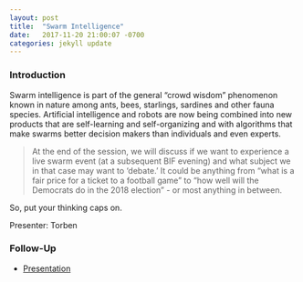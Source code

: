 ```yaml
---
layout: post
title:  "Swarm Intelligence"
date:   2017-11-20 21:00:07 -0700
categories: jekyll update
---
```



### Introduction

Swarm intelligence is part of the general “crowd wisdom” phenomenon known in nature among ants, bees, starlings, sardines and other fauna species. Artificial intelligence and robots are now being combined into new products that are self-learning and self-organizing and with algorithms that make swarms better decision makers than individuals and even experts.

> At the end of the session, we will discuss if we want to experience a live swarm event (at a subsequent BIF evening) and what subject we in that case may want to ‘debate.’ It could be anything from “what is a fair price for a ticket to a football game” to “how well will the Democrats do in the 2018 election” - or most anything in between.

So, put your thinking caps on.

Presenter: Torben

### Follow-Up

* [Presentation](/assets/present/swarm-intelligence.pdf) 

